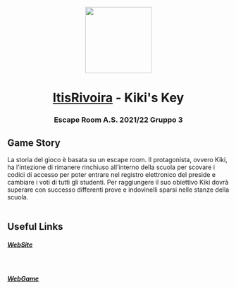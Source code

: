 <br>
<div align="center">
<!-- Title: -->
  <a href="https://github.com/itisrivoira/">
    <img src="https://raw.githubusercontent.com/itisrivoira/KikisKey/main/sitoWeb/assets/img/main/logo.png" height="150">
  </a>
  <h1><a href="https://github.com/itisrivoira/">ItisRivoira</a> - Kiki's Key</h1>

<!-- Short description: -->
  <h3>Escape Room A.S. 2021/22 Gruppo 3</h3>
</div>

## Game Story

La storia del gioco è basata su un escape room. Il protagonista, ovvero Kiki, ha l’intezione di rimanere rinchiuso all’interno della scuola per scovare i codici di accesso per poter entrare nel registro elettronico del preside e cambiare i voti di tutti gli studenti. Per raggiungere il suo obiettivo Kiki dovrà superare con successo differenti prove e indovinelli sparsi nelle stanze della scuola.
<br/><br/>

## Useful Links

<a href="https://justdevendra.github.io/KikisKeyWebsite/index.html"><h5>WebSite</h5></a>
<br>
<a href="https://justdevendra.github.io/KikisKeyWebGame/"><h5>WebGame</h5></a>


